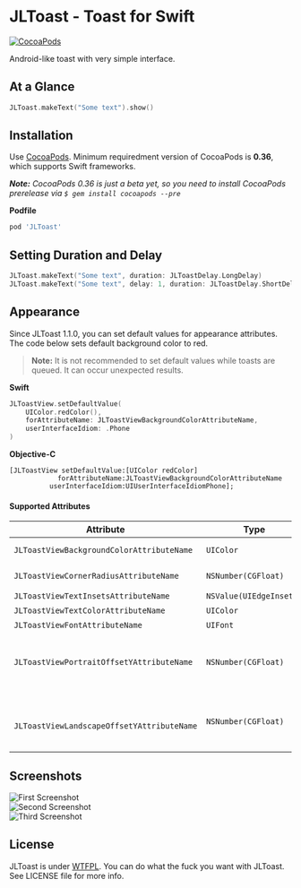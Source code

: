 JLToast - Toast for Swift
=========================

[![CocoaPods](http://img.shields.io/cocoapods/v/JLToast.svg?style=flat)](http://cocoapods.org/?q=name%3AJLToast%20author%3Adevxoul)

Android-like toast with very simple interface.


At a Glance
-----------

```swift
JLToast.makeText("Some text").show()
```


Installation
------------

Use [CocoaPods](http://cocoapods.org). Minimum requiredment version of CocoaPods is **0.36**, which supports Swift frameworks.

_**Note:** CocoaPods 0.36 is just a beta yet, so you need to install CocoaPods prerelease via `$ gem install cocoapods --pre`_

**Podfile**

```ruby
pod 'JLToast'
```


Setting Duration and Delay
--------------------------

```swift
JLToast.makeText("Some text", duration: JLToastDelay.LongDelay)
JLToast.makeText("Some text", delay: 1, duration: JLToastDelay.ShortDelay)
```


Appearance
----------

Since JLToast 1.1.0, you can set default values for appearance attributes. The code below sets default background color to red.

> **Note:** It is not recommended to set default values while toasts are queued. It can occur unexpected results.

**Swift**

```swift
JLToastView.setDefaultValue(
    UIColor.redColor(),
    forAttributeName: JLToastViewBackgroundColorAttributeName,
    userInterfaceIdiom: .Phone
)
```

**Objective-C**

```objc
[JLToastView setDefaultValue:[UIColor redColor]
            forAttributeName:JLToastViewBackgroundColorAttributeName
          userInterfaceIdiom:UIUserInterfaceIdiomPhone];
```


#### Supported Attributes

| Attribute | Type | Description |
|---|---|---|
| `JLToastViewBackgroundColorAttributeName` | `UIColor` | Background color |
| `JLToastViewCornerRadiusAttributeName` | `NSNumber(CGFloat)` | Corner radius |
| `JLToastViewTextInsetsAttributeName` | `NSValue(UIEdgeInsets)` | Text inset |
| `JLToastViewTextColorAttributeName` | `UIColor` | Text color |
| `JLToastViewFontAttributeName` | `UIFont` | Font |
| `JLToastViewPortraitOffsetYAttributeName` | `NSNumber(CGFloat)` | Vertical offfset from bottom in portrait mode |
|` JLToastViewLandscapeOffsetYAttributeName` | `NSNumber(CGFloat)` | Vertical offfset from bottom in landscape mode |


Screenshots
-----------

![First Screenshot](https://raw.github.com/Joyfl/JLToast/master/Screenshots/JLToast-Screenshot-1.png)
<br />
![Second Screenshot](https://raw.github.com/Joyfl/JLToast/master/Screenshots/JLToast-Screenshot-2.png)
<br />
![Third Screenshot](https://raw.github.com/Joyfl/JLToast/master/Screenshots/JLToast-Screenshot-3.png)


License
-------

JLToast is under [WTFPL](http://www.wtfpl.net/). You can do what the fuck you want with JLToast. See LICENSE file for more info.

